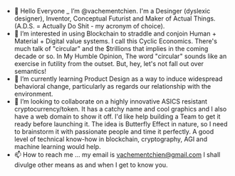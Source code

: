 - 👋 Hello Everyone _ I’m @vachementchien. I'm a Desinger (dyslexic designer), Inventor, Conceptual Futurist and Maker of Actual Things. (A.D.S. = Actually Do Shit - my acronym of choice).
- 👀 I’m interested in using Blockchain to straddle and conjoin Human + Material + Digital value systems. I call this Cyclic Economics. 
There's much talk of "circular" and the $trillions that implies in the coming decade or so. In My <not so> Humble Opinion, The word "circular" sounds like an exercise in futility from the outset. But, hey, let's not fall out over semantics!
- 🌱 I’m currently learning Product Design as a way to induce widespread behavioral change, particularly as regards our relationship with the environment.
- 💞️ I’m looking to collaborate on a highly innovative ASICS resistant cryptocurrency/token. It has a catchy name and cool graphics and I also have a web domain to show it off. I'd like help building a Team to get it ready before launching it. The idea is Butterfly Effect in nature, so I need to brainstorm it with passionate people and time it perfectly. A good level of technical know-how in blockchain, cryptography, AGI and machine learning would help.
- 📫 How to reach me ... my email is <vachementchien@gmail.com> I shall divulge other means as and when I get to know you.

<!---
vachementchien/vachementchien is a ✨ special ✨ repository because its `README.md` (this file) appears on your GitHub profile.
You can click the Preview link to take a look at your changes.
--->
